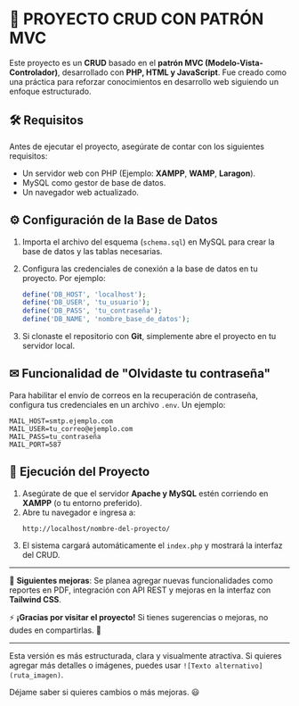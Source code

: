 # 🚀 **PROYECTO CRUD CON PATRÓN MVC**  

Este proyecto es un **CRUD** basado en el **patrón MVC (Modelo-Vista-Controlador)**, desarrollado con **PHP, HTML y JavaScript**. Fue creado como una práctica para reforzar conocimientos en desarrollo web siguiendo un enfoque estructurado.  

## 🛠 **Requisitos**  

Antes de ejecutar el proyecto, asegúrate de contar con los siguientes requisitos:  

- Un servidor web con PHP (Ejemplo: **XAMPP**, **WAMP**, **Laragon**).  
- MySQL como gestor de base de datos.  
- Un navegador web actualizado.  

## ⚙ **Configuración de la Base de Datos**  

1. Importa el archivo del esquema (`schema.sql`) en MySQL para crear la base de datos y las tablas necesarias.  
2. Configura las credenciales de conexión a la base de datos en tu proyecto. Por ejemplo:  

   ```php
   define('DB_HOST', 'localhost');
   define('DB_USER', 'tu_usuario');
   define('DB_PASS', 'tu_contraseña');
   define('DB_NAME', 'nombre_base_de_datos');
   ```

3. Si clonaste el repositorio con **Git**, simplemente abre el proyecto en tu servidor local.  

## ✉ **Funcionalidad de "Olvidaste tu contraseña"**  

Para habilitar el envío de correos en la recuperación de contraseña, configura tus credenciales en un archivo `.env`. Un ejemplo:  

   ```env
   MAIL_HOST=smtp.ejemplo.com
   MAIL_USER=tu_correo@ejemplo.com
   MAIL_PASS=tu_contraseña
   MAIL_PORT=587
   ```

## 🚀 **Ejecución del Proyecto**  

1. Asegúrate de que el servidor **Apache y MySQL** estén corriendo en **XAMPP** (o tu entorno preferido).  
2. Abre tu navegador e ingresa a:  
   ```
   http://localhost/nombre-del-proyecto/
   ```
3. El sistema cargará automáticamente el `index.php` y mostrará la interfaz del CRUD.  

---

📌 **Siguientes mejoras**: Se planea agregar nuevas funcionalidades como reportes en PDF, integración con API REST y mejoras en la interfaz con **Tailwind CSS**.  

⚡ **¡Gracias por visitar el proyecto!** Si tienes sugerencias o mejoras, no dudes en compartirlas. 🚀  

---

Esta versión es más estructurada, clara y visualmente atractiva. Si quieres agregar más detalles o imágenes, puedes usar `![Texto alternativo](ruta_imagen)`.  

Déjame saber si quieres cambios o más mejoras. 😃
